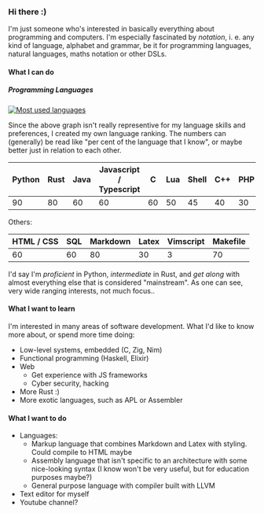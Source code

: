 ### Hi there :)

I'm just someone who's interested in basically everything about programming and computers. I'm especially fascinated by *notation*, i. e. any kind of language, alphabet and grammar, be it for programming languages, natural languages, maths notation or other DSLs.

#### What I can do

##### Programming Languages
[![Most used languages](https://lrshsl-github-readme-stats.vercel.app/api/top-langs/?username=lrshsl&hide=jupyter-notebook&langs_count=5&theme=chartreuse-dark)]()

Since the above graph isn't really representive for my language skills and preferences, I created my own language ranking. The numbers can (generally) be read like "per cent of the language that I know", or maybe better just in relation to each other.

| Python | Rust | Java | Javascript / Typescript | C  | Lua | Shell | C++ | PHP | Assembly | APL |
| ------ | ---- | ---- | ----------------------- | -- | --- | ----- | --- | --- | -------- | --- |
| 90     | 80   | 60   | 60                      | 60 | 50  | 45    | 40  | 30  | 10       | 8   |

Others:

| HTML / CSS | SQL | Markdown | Latex | Vimscript | Makefile |
| ---------- | --- | -------- | ----- | --------- | -------- |
| 60         | 60  | 80       | 30    | 3         | 70       |

I'd say I'm *proficient* in Python, *intermediate* in Rust, and *get along* with almost everything else that is considered "mainstream". As one can see, very wide ranging interests, not much focus..

#### What I want to learn

I'm interested in many areas of software development. What I'd like to know more about, or spend more time doing:

- Low-level systems, embedded (C, Zig, Nim)
- Functional programming (Haskell, Elixir)
- Web
  - Get experience with JS frameworks
  - Cyber security, hacking
- More Rust :)
- More exotic languages, such as APL or Assembler

#### What I want to do

- Languages:
  - Markup language that combines Markdown and Latex with styling. Could compile to HTML maybe
  - Assembly language that isn't specific to an architecture with some nice-looking syntax (I know won't be very useful, but for education purposes maybe?)
  - General purpose language with compiler built with LLVM
- Text editor for myself
- Youtube channel?
